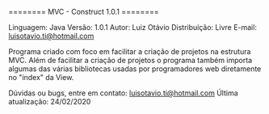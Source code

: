 ======== MVC - Construct 1.0.1 ========

Linguagem: Java Versão: 1.0.1 
Autor: Luiz Otávio 
Distribuição: Livre 
E-mail: luisotavio.ti@hotmail.com

Programa criado com foco em facilitar a criação de projetos na estrutura MVC. Além de facilitar a criação de projetos o programa também importa algumas das várias bibliotecas usadas por programadores web diretamente no "index" da View.

Dúvidas ou bugs, entre em contato: luisotavio.ti@hotmail.com Última atualização: 24/02/2020

